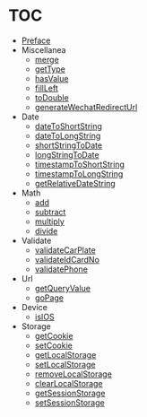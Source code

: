 # TOC

* [Preface](README.md)
* Miscellanea
  * [merge](./merge.md)
  * [getType](./getType.md)
  * [hasValue](./hasValue.md)
  * [fillLeft](./fillLeft.md)
  * [toDouble](./toDouble.md)
  * [generateWechatRedirectUrl](./generateWechatRedirectUrl.md)
* Date
  * [dateToShortString](./dateToShortString.md)
  * [dateToLongString](./dateToLongString.md)
  * [shortStringToDate](./shortStringToDate.md)
  * [longStringToDate](./longStringToDate.md)
  * [timestampToShortString](./timestampToShortString.md)
  * [timestampToLongString](./timestampToLongString.md)
  * [getRelativeDateString](./getRelativeDateString.md)
* Math
  * [add](./add.md)
  * [subtract](./subtract.md)
  * [multiply](./multiply.md)
  * [divide](./divide.md)
* Validate
  * [validateCarPlate](./validateCarPlate.md)
  * [validateIdCardNo](./validateIdCardNo.md)
  * [validatePhone](./validatePhone.md)
* Url
  * [getQueryValue](./getQueryValue.md)
  * [goPage](./goPage.md)
* Device
  * [isIOS](./isIOS.md)
* Storage
  * [getCookie](./getCookie.md)
  * [setCookie](./setCookie.md)
  * [getLocalStorage](./getLocalStorage.md)
  * [setLocalStorage](./setLocalStorage.md)
  * [removeLocalStorage](./removeLocalStorage.md)
  * [clearLocalStorage](./clearLocalStorage.md)
  * [getSessionStorage](./getSessionStorage.md)
  * [setSessionStorage](./setSessionStorage.md)
